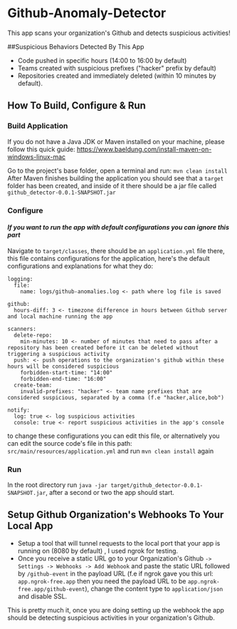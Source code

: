 # Github-Anomaly-Detector

This app scans your organization's Github and detects suspicious activities!

##Suspicious Behaviors Detected By This App
- Code pushed in specific hours (14:00 to 16:00 by default)
- Teams created with suspicious prefixes ("hacker" prefix by default)
- Repositories created and immediately deleted (within 10 minutes by default).

## How To Build, Configure & Run

### Build Application
If you do not have a Java JDK or Maven installed on your machine, please follow this quick guide:
  https://www.baeldung.com/install-maven-on-windows-linux-mac
 
Go to the project's base folder, open a terminal and run: `mvn clean install`
After Maven finishes building the application you should see that a `target` folder has been created, and inside of it there should be a jar file called `github_detector-0.0.1-SNAPSHOT.jar`

### Configure

#### ***If you want to run the app with default configurations you can ignore this part***

Navigate to `target/classes`, there should be an `application.yml` file there, this file contains configurations for the application, here's the default configurations and explanations for what they do:

```
logging:
  file:
    name: logs/github-anomalies.log <- path where log file is saved

github:
  hours-diff: 3 <- timezone difference in hours between Github server and local machine running the app

scanners:
  delete-repo:
    min-minutes: 10 <- number of minutes that need to pass after a repository has been created before it can be deleted without triggering a suspicious activity
  push: <- push operations to the organization's github within these hours will be considered suspicious
    forbidden-start-time: "14:00"
    forbidden-end-time: "16:00"
  create-team:
    invalid-prefixes: "hacker" <- team name prefixes that are considered suspicious, separated by a comma (f.e "hacker,alice,bob")

notify:
  log: true <- log suspicious activities
  console: true <- report suspicious activities in the app's console
```

to change these configurations you can edit this file, or alternatively you can edit the source code's file in this path: `src/main/resources/application.yml` and run `mvn clean install` again


### Run
In the root directory run `java -jar target/github_detector-0.0.1-SNAPSHOT.jar`, after a second or two the app should start.


## Setup Github Organization's Webhooks To Your Local App

- Setup a tool that will tunnel requests to the local port that your app is running on (8080 by default) , I used ngrok for testing.
- Once you receive a static URL go to your Organization's Github `-> Settings -> Webhooks -> Add Webhook` and paste the static URL followed by `/github-event` in the payload URL (f.e if ngrok gave you this url: `app.ngrok-free.app` then you need the payload URL to be `app.ngrok-free.app/github-event`), change the content type to `application/json` and disable SSL.

This is pretty much it, once you are doing setting up the webhook the app should be detecting suspicious activities in your organization's Github.



